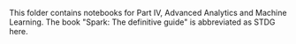 This folder contains notebooks for Part IV, Advanced Analytics and Machine Learning. The book "Spark: The definitive guide" is abbreviated as STDG here.
